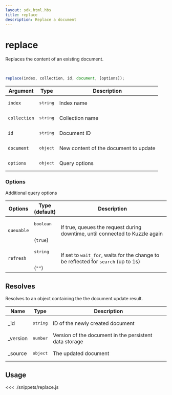 ```yaml
---
layout: sdk.html.hbs
title: replace
description: Replace a document
---
```


# replace

Replaces the content of an existing document.

<br/>

```javascript
replace(index, collection, id, document, [options]);
```

| Argument     | Type              | Description                           |
| ------------ | ----------------- | ------------------------------------- |
| `index`      | <pre>string</pre> | Index name                            |
| `collection` | <pre>string</pre> | Collection name                       |
| `id`         | <pre>string</pre> | Document ID                           |
| `document`   | <pre>object</pre> | New content of the document to update |
| `options`    | <pre>object</pre> | Query options                         |

### Options

Additional query options

| Options    | Type<br/>(default)              | Description                                                                        |
| ---------- | ------------------------------- | ---------------------------------------------------------------------------------- |
| `queuable` | <pre>boolean</pre><br/>(`true`) | If true, queues the request during downtime, until connected to Kuzzle again       |
| `refresh`  | <pre>string</pre><br/>(`""`)    | If set to `wait_for`, waits for the change to be reflected for `search` (up to 1s) |

## Resolves

Resolves to an object containing the the document update result.

| Name      | Type              | Description                                            |
| --------- | ----------------- | ------------------------------------------------------ |
| \_id      | <pre>string</pre> | ID of the newly created document                       |
| \_version | <pre>number</pre> | Version of the document in the persistent data storage |
| \_source  | <pre>object</pre> | The updated document                                   |

## Usage

<<< ./snippets/replace.js
